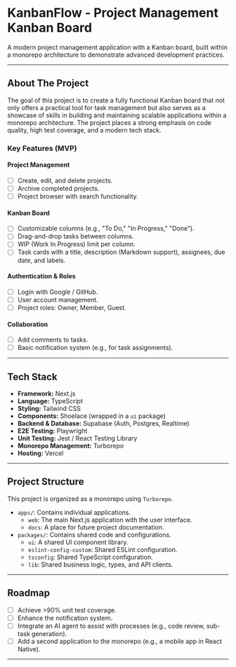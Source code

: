 # KanbanFlow - Project Management Kanban Board
A modern project management application with a Kanban board, built within a monorepo architecture to demonstrate advanced development practices.

---

## About The Project

The goal of this project is to create a fully functional Kanban board that not only offers a practical tool for task management but also serves as a showcase of skills in building and maintaining scalable applications within a monorepo architecture. The project places a strong emphasis on code quality, high test coverage, and a modern tech stack.

### Key Features (MVP)

#### Project Management
-   [ ] Create, edit, and delete projects.
-   [ ] Archive completed projects.
-   [ ] Project browser with search functionality.

#### Kanban Board
-   [ ] Customizable columns (e.g., "To Do," "In Progress," "Done").
-   [ ] Drag-and-drop tasks between columns.
-   [ ] WIP (Work In Progress) limit per column.
-   [ ] Task cards with a title, description (Markdown support), assignees, due date, and labels.

#### Authentication & Roles
-   [ ] Login with Google / GitHub.
-   [ ] User account management.
-   [ ] Project roles: Owner, Member, Guest.

#### Collaboration
-   [ ] Add comments to tasks.
-   [ ] Basic notification system (e.g., for task assignments).

---

## Tech Stack

* **Framework:** Next.js
* **Language:** TypeScript
* **Styling:** Tailwind CSS
* **Components:** Shoelace (wrapped in a `ui` package)
* **Backend & Database:** Supabase (Auth, Postgres, Realtime)
* **E2E Testing:** Playwright
* **Unit Testing:** Jest / React Testing Library
* **Monorepo Management:** Turborepo
* **Hosting:** Vercel

---

## Project Structure

This project is organized as a monorepo using `Turborepo`.

-   `apps/`: Contains individual applications.
    -   `web`: The main Next.js application with the user interface.
    -   `docs`: A place for future project documentation.
-   `packages/`: Contains shared code and configurations.
    -   `ui`: A shared UI component library.
    -   `eslint-config-custom`: Shared ESLint configuration.
    -   `tsconfig`: Shared TypeScript configuration.
    -   `lib`: Shared business logic, types, and API clients.

---

## Roadmap

-   [ ] Achieve >90% unit test coverage.
-   [ ] Enhance the notification system.
-   [ ] Integrate an AI agent to assist with processes (e.g., code review, sub-task generation).
-   [ ] Add a second application to the monorepo (e.g., a mobile app in React Native).

---
